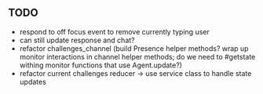 ## TODO
<!-- * remove channel.leave() ? -->
<!-- * track current user typing w/ Presence and update component to display accordingly -->
<!-- * track language in Monitor gen server -->
* respond to off focus event to remove currently typing user
* can still update response and chat?
* refactor challenges_channel (build Presence helper methods? wrap up monitor interactions in channel helper methods; do we need to #getstate withing monitor functions that use Agent.update?)
* refactor current challenges reducer -> use service class to handle state updates

